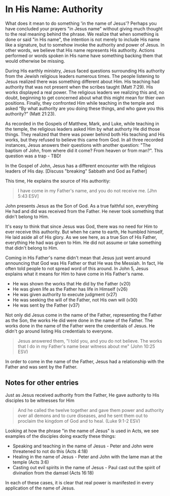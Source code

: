 In His Name: Authority
======================

What does it mean to do something 'in the name of Jesus'? Perhaps you have concluded your prayers "in Jesus name" without giving much thought to the real meaning behind the phrase. We realize that when something is done or said "in His name", the intention is not merely to include His name like a signature, but to somehow invoke the authority and power of Jesus. In other words, we believe that His name represents His authority. Actions performed or words spoken in His name have something backing them that would otherwise be missing.

During His earthly ministry, Jesus faced questions surrounding His authority from the Jewish religious leaders numerous times.  The people listening to Jesus realized there was something different about Him. His teaching had authority that was not present when the scribes taught (Matt 7:29). His works displayed a real power. The religious leaders we realizing this and, no doubt, beginning to get concerned about what this might mean for thier own positions. Finally, they confronted Him while teaching in the temple and asked “By what authority are you doing these things, and who gave you this authority?” (Matt 21:23).

As recorded in the Gospels of Matthew, Mark, and Luke, while teaching in the temple, the religious leaders asked Him by what authorty He did those things. They realized that there was power behind both His teaching and His works, but they refused to believe this came from God. In all three recorded instances, Jesus answers their questions with another question: "The baptism of John, from where did it come? From heaven or from man?". This question was a trap - TBD!

In the Gospel of John, Jesus has a different encounter with the religious leaders of His day. 
[Discuss "breaking" Sabbath and God as Father]

This time, He explains the source of His authoritiy:

> I have come in my Father's name, and you do not receive me. [Jhn 5:43 ESV]

John presents Jesus as the Son of God. As a true faithful son, everything He had and did was received from the Father. He never took something that didn't belong to Him.

It's easy to think that since Jesus was God, there was no need for Him to ever receive this authority. But when he came to earth, He humbled himself, He laid aside all of His glory. As we see here, as a true Son of His Father, everything He had was given to Him. He did not assume or take something that didn't belong to Him.

Coming in His Father's name didn't mean that Jesus just went around announcing that God was His Father or that He was the Messiah. In fact, He often told people to not spread word of this around. In John 5, Jesus explains what it means for Him to have come in His Father's name.

- He was shown the works that He did by the Father (v20)
- He was given life as the Father has life in Himself (v26)
- He was given authority to execute judgment (v27)
- He was seeking the will of the Father, not His own will (v30)
- He was sent by the Father (v37)

Not only did Jesus come in the name of the Father, representing the Father as the Son, the works He did were done in the name of the Father. The works done in the name of the Father were the credentials of Jesus. He didn't go around listing His credentials to everyone. 

> Jesus answered them, "I told you, and you do not believe. The works that I do in my Father's name bear witness about me" (John 10:25 ESV)

In order to come in the name of the Father, Jesus had a relationship with the Father and was sent by the Father.

Notes for other entries
-----------------------

Just as Jesus received authority from the Father, He gave authority to His disciples to be witnesses for Him

> And he called the twelve together and gave them power and authority over all demons and to cure diseases, and he sent them out to proclaim the kingdom of God and to heal. (Luke 9:1-2 ESV)

Looking at how the phrase "in the name of Jesus" is used in Acts, we see examples of the disciples doing exactly these things:

- Speaking and teaching in the name of Jesus - Peter and John were threatened to not do this (Acts 4:18)
- Healing in the name of Jesus - Peter and John with the lame man at the temple (Acts 3:6)
- Casting out evil spirits in the name of Jesus - Paul cast out the spirit of divination from the damsel (Acts 16:18)


In each of these cases, it is clear that real power is manifested in every application of the name of Jesus.
